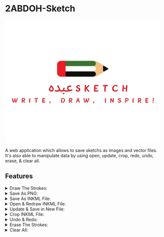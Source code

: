 # 2ABDOH-Sketch

<p align="center">
  <img height="400" src="public/images/Sketch Logo.png">
</p>
A web application which allows to save sketchs as images and vector files. It's also able to manipulate data by using open, update, crop, redo, undo, erase, & clear all.

## Features

<details>
  <summary> Draw The Strokes: </summary>
  
  - Using a mouse or a touch input, users can freely draw on the canvas.
  - The application records all the coordinates of the strokes made by the user as a sequence of vector coordinates (x and y) that show the course of the drawing.
  - These coordinates are kept in the RAM.
    ![Draw](public/images/Gifs/Draw.gif)
</details>
<details>
  <summary> Save As PNG: </summary>

  - The application turns all the content in the current canvas, including all drawn strokes, into a PNG image format when the user selects the "Save as image" icon.
    ![SaveAsImage](public/images/Gifs/SaveAsImage.gif)
</details>
<details>
  <summary> Save As INKML File: </summary>

  - The web app allows users to save sketches in Inkml format in addition to PNG. 
  - This is done by storing all the coordinates and other related information, converting the drawn strokes into an Inkml document by clicking on the "Save as Inkml" icon.​
    ![SaveAsFile](public/images/Gifs/SaveAsFile.gif)
</details>
<details>
  <summary> Open & Redraw INKML File: </summary>

  - By opening Inkml files using the "Open File" icon, the web app enables the users to view and edit previously saved sketches.
  - This happens by reading the Inkml content and redraws the saved vector coordinates after a file is selected. 
  - With such capability, users can continue working on their sketches or edit ones that already exist.​
    ![OpenFile](public/images/Gifs/OpenFile.gif)
</details>
<details>
  <summary> Update & Save in New File: </summary>

  - The web app allows to add new strokes to opened files in addition to redrawing already-existing designs.
  - After that, users can save the revised sketch as a new file, keeping both the added and original strokes.
    ![UpdateFile](public/images/Gifs/UpdateFile.gif)
</details>
<details>
  <summary> Crop INKML File: </summary>

  - The sketch has a cropping function based on stroke counts to make selective editing or analyzing sketches easier.
  - Users can specify a range of strokes to be included in the cropped version of the sketch by entering the start and finish stroke numbers. 
  - This feature improves editing precision and flexibility by enabling users to isolate and work with specific areas of their drawings. This can happen by clicking on the "Crop File" icon.
    ![CropFile](public/images/Gifs/CropFile.gif)
</details>
<details>
  <summary> Undo & Redo: </summary>

  - Users can use the undo, redo, and erase features, as basic features among other crucial editing tools. 
  - Users can return to and undo actions to restore the drawing to its earlier states by using the undo function. 
  - On the other hand, users can reapply undone operations using the redo tool, which gives them more editing flexibility.
    ![Undo&Redo](public/images/Gifs/Undo&Redo.gif)
</details>
<details>
  <summary> Erase The Strokes: </summary>

  - To improve accuracy in corrections and modifications, users can also selectively erase portions of the sketch using the erase function. 
  - Erace can work when hovering on a drawing with no need at all for mouse input.
  - These actions are accessible by clicking on "Undo", "Redo", and "Erase" icons. Moreover, users can switch from erasing to drawing by clicking on the "Draw" icon and vice versa.
    ![Erase](public/images/Gifs/Erase.gif)
</details>
<details>
  <summary> Clear All: </summary>
  
  - This is responsible for deleting all the strokes drawn on the sketch and removing any opened item in the RAM by clicking on the "Clear All" icon.
    ![ClearAll](public/images/Gifs/ClearAll.gif)
</details>
